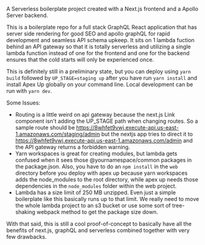 A Serverless boilerplate project created with a Next.js frontend and a Apollo Server backend.

This is a boilerplate repo for a full stack GraphQL React application that has server side rendering for good SEO and apollo graphQL for rapid development and seamless API schema upkeep. It sits on 1 lambda fuction behind an API gateway so that it is totally serverless and utilizing a single lambda function instead of one for the frontend and one for the backend ensures that the cold starts will only be experienced once. 

This is definitely still in a preliminary state, but you can deploy using `yarn build` followed by `UP_STAGE=staging up` after you have run `yarn install` and install Apex Up globally on your command line. Local development can be run with `yarn dev`.

Some Issues:
- Routing is a little weird on api gateway because the next.js Link component isn't adding the UP_STAGE path when changing routes. So a sample route should be https://8whfet9vwj.execute-api.us-east-1.amazonaws.com/staging/admin but the nextjs app tries to direct it to https://8whfet9vwj.execute-api.us-east-1.amazonaws.com/admin and the API gateway returns a forbidden warning. 
- Yarn workspaces is great for creating modules, but lambda gets confused when it sees those @yournamespace/common packages in the package.json. Also, you have to do an `npm install` in the `web` directory before you deploy with apex up because yarn workspaces adds the node_modules to the root directory, while apex up needs those dependencies in the `node_modules` folder within the web project. 
- Lambda has a size limit of 250 MB unzipped. Even just a simple boilerplate like this basically runs up to that limit. We really need to move the whole lambda project to an s3 bucket or use some sort of tree-shaking webpack method to get the package size down. 

With that said, this is still a cool proof-of-concept to basically have all the benefits of next.js, graphQL and serverless combined together with very few drawbacks. 
